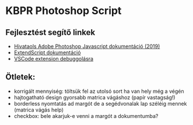 # KBPR Photoshop Script

## Fejlesztést segítő linkek
- [Hivataols Adobe Photoshop Javascript dokumentáció (2019)](https://github.com/Adobe-CEP/CEP-Resources/blob/master/Documentation/Product%20specific%20Documentation/Photoshop%20Scripting/photoshop-cc-javascript-ref-2019.pdf)
- [ExtendScript dokumentáció](https://extendscript.docsforadobe.dev/user-interface-tools/window-object.html)
- [VSCode extension debuggolásra](https://marketplace.visualstudio.com/items?itemName=Adobe.extendscript-debug)

## Ötletek:
- korrigált mennyiség: töltsük fel az utolsó sort ha van hely még a végén
- hajtogatható design gyorsabb matrica vágáshoz (papír vastagság!)
- borderless nyomtatás ad margót de a segédvonalak lap széléig mennek (matrica vágás help)
- checkbox: bele akarjuk-e venni a margót a dokumentumba?